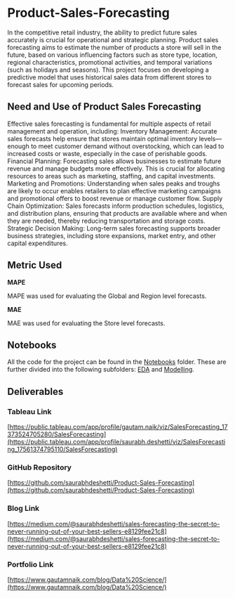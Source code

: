 # Product-Sales-Forecasting

In the competitive retail industry, the ability to predict future sales accurately is crucial for operational and strategic planning. Product sales forecasting aims to estimate the number of products a store will sell in the future, based on various influencing factors such as store type, location, regional characteristics, promotional activities, and temporal variations (such as holidays and seasons). This project focuses on developing a predictive model that uses historical sales data from different stores to forecast sales for upcoming periods.

## Need and Use of Product Sales Forecasting

Effective sales forecasting is fundamental for multiple aspects of retail management and operation, including:
Inventory Management: Accurate sales forecasts help ensure that stores maintain optimal inventory levels—enough to meet customer demand without overstocking, which can lead to increased costs or waste, especially in the case of perishable goods.
Financial Planning: Forecasting sales allows businesses to estimate future revenue and manage budgets more effectively. This is crucial for allocating resources to areas such as marketing, staffing, and capital investments.
Marketing and Promotions: Understanding when sales peaks and troughs are likely to occur enables retailers to plan effective marketing campaigns and promotional offers to boost revenue or manage customer flow.
Supply Chain Optimization: Sales forecasts inform production schedules, logistics, and distribution plans, ensuring that products are available where and when they are needed, thereby reducing transportation and storage costs.
Strategic Decision Making: Long-term sales forecasting supports broader business strategies, including store expansions, market entry, and other capital expenditures.


## Metric Used

**MAPE**

MAPE was used for evaluating the Global and Region level forecasts.

**MAE**

MAE was used for evaluating the Store level forecasts.

## Notebooks

All the code for the project can be found in the [Notebooks](./Notebooks) folder. These are further divided into the following subfolders: [EDA](./Notebooks/eda) and [Modelling](./Notebooks/modelling).

## Deliverables

### Tableau Link

[https://public.tableau.com/app/profile/gautam.naik/viz/SalesForecasting_17373524705280/SalesForecasting](https://public.tableau.com/app/profile/saurabh.deshetti/viz/SalesForecasting_17561374795110/SalesForecasting)

### GitHub Repository

[https://github.com/saurabhdeshetti/Product-Sales-Forecasting](https://github.com/saurabhdeshetti/Product-Sales-Forecasting)

### Blog Link

[https://medium.com/@saurabhdeshetti/sales-forecasting-the-secret-to-never-running-out-of-your-best-sellers-e8129fee21c8](https://medium.com/@saurabhdeshetti/sales-forecasting-the-secret-to-never-running-out-of-your-best-sellers-e8129fee21c8)

### Portfolio Link

[https://www.gautamnaik.com/blog/Data%20Science/](https://www.gautamnaik.com/blog/Data%20Science/)

